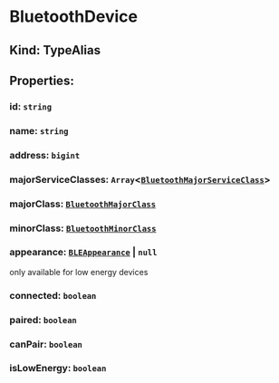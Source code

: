 # **BluetoothDevice**

## **Kind: TypeAlias**

## **Properties**:

### id: `string`

### name: `string`

### address: `bigint`

### majorServiceClasses: `Array`<[`BluetoothMajorServiceClass`](./BluetoothMajorServiceClass)>

### majorClass: [`BluetoothMajorClass`](./BluetoothMajorClass)

### minorClass: [`BluetoothMinorClass`](./BluetoothMinorClass)

### appearance: [`BLEAppearance`](./BLEAppearance) | `null`

only available for low energy devices

### connected: `boolean`

### paired: `boolean`

### canPair: `boolean`

### isLowEnergy: `boolean`

